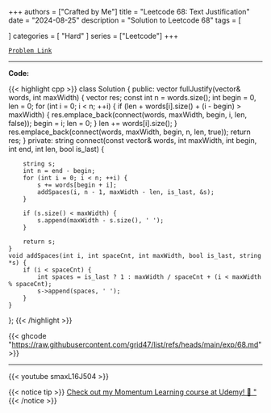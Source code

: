 
+++
authors = ["Crafted by Me"]
title = "Leetcode 68: Text Justification"
date = "2024-08-25"
description = "Solution to Leetcode 68"
tags = [
    
]
categories = [
    "Hard"
]
series = ["Leetcode"]
+++



[`Problem Link`](https://leetcode.com/problems/text-justification/description/)

---

**Code:**

{{< highlight cpp >}}
class Solution {
public:
    vector<string> fullJustify(vector<string>& words, int maxWidth) {
        vector<string> res;
        const int n = words.size();
        int begin = 0, len = 0;
        for (int i = 0; i < n; ++i) {
            if (len + words[i].size() + (i - begin) > maxWidth) {
                res.emplace_back(connect(words, maxWidth, begin, i, len, false));
                begin = i;
                len = 0;
            }
            len += words[i].size();
        }
        res.emplace_back(connect(words, maxWidth, begin, n, len, true));
        return res;
    }
private:
    string connect(const vector<string>& words, int maxWidth, int begin, int end, int len, bool is_last) {

        string s;
        int n = end - begin;
        for (int i = 0; i < n; ++i) {
            s += words[begin + i];
            addSpaces(i, n - 1, maxWidth - len, is_last, &s);
        }

        if (s.size() < maxWidth) {
            s.append(maxWidth - s.size(), ' ');
        }

        return s;
    }
    void addSpaces(int i, int spaceCnt, int maxWidth, bool is_last, string *s) {
        if (i < spaceCnt) {
            int spaces = is_last ? 1 : maxWidth / spaceCnt + (i < maxWidth % spaceCnt);
            s->append(spaces, ' ');
        }
    }
};
{{< /highlight >}}

{{< ghcode "https://raw.githubusercontent.com/grid47/list/refs/heads/main/exp/68.md" >}}

---

{{< youtube smaxL16J504 >}}

{{< notice tip >}}
[Check out my Momentum Learning course at Udemy! 🚀 "](https://www.udemy.com/course/blind-75-the-data-structures-and-algorithms-essentials/)
{{< /notice >}}

